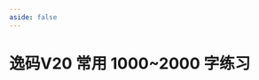 ```yaml
---
aside: false
---
```

<script setup>
import Train from "@/train/SingleTrain.vue"
</script>
# 逸码V20 常用 1000~2000 字练习

<Train name="v20_danzi" zigenJson="/v20/zigen.json" chaiJson="/v20/chaifen.json" :range="[1000,2000]" />